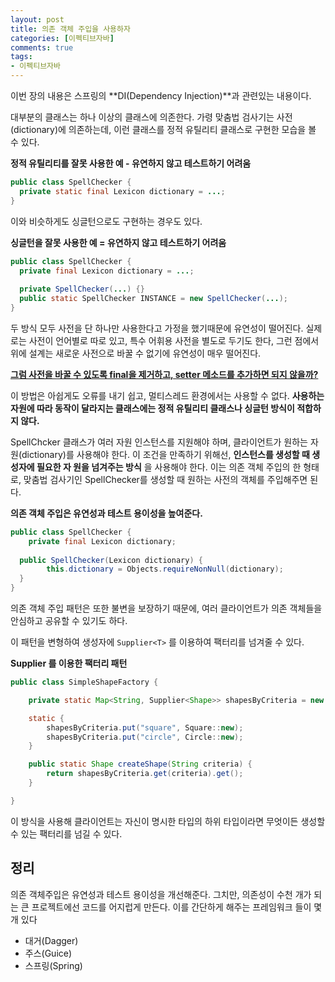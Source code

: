 ```yaml
---
layout: post
title: 의존 객체 주입을 사용하자
categories: [이펙티브자바]
comments: true 
tags:
- 이펙티브자바
---
```


이번 장의 내용은 스프링의 **DI(Dependency Injection)**과 관련있는 내용이다.

대부분의 클래스는 하나 이상의 클래스에 의존한다. 가령 맞춤법 검사기는 사전(dictionary)에 의존하는데, 이런 클래스를 정적 유틸리티 클래스로 구현한 모습을 볼 수 있다.

**정적 유틸리티를 잘못 사용한 예 - 유연하지 않고 테스트하기 어려움**

```java
public class SpellChecker {
  private static final Lexicon dictionary = ...;
}
```

이와 비슷하게도 싱글턴으로도 구현하는 경우도 있다.

**싱글턴을 잘못 사용한 예 = 유연하지 않고 테스트하기 어려움**

```java
public class SpellChecker {
  private final Lexicon dictionary = ...;
  
  private SpellChecker(...) {}
  public static SpellChecker INSTANCE = new SpellChecker(...);
}
```

두 방식 모두 사전을 단 하나만 사용한다고 가정을 했기때문에 유연성이 떨어진다. 실제로는 사전이 언어별로 따로 있고, 특수 어휘용 사전을 별도로 두기도 한다, 그런 점에서 위에 설계는 새로운 사전으로 바꿀 수 없기에 유연성이 매우 떨어진다.

**<u>그럼 사전을 바꿀 수 있도록 final을 제거하고, setter 메소드를 추가하면 되지 않을까?</u>**

이 방법은 아쉽게도 오류를 내기 쉽고, 멀티스레드 환경에서는 사용할 수 없다. **사용하는 자원에 따라 동작이 달라지는 클래스에는 정적 유틸리티 클래스나 싱글턴 방식이 적합하지 않다.**

SpellChcker 클래스가 여러 자원 인스턴스를 지원해야 하며, 클라이언트가 원하는 자원(dictionary)를 사용해야 한다. 이 조건을 만족하기 위해선, **인스턴스를 생성할 때 생성자에 필요한 자 원을 넘겨주는 방식** 을 사용해야 한다. 이는 의존 객체 주입의 한 형태로, 맞춤법 검사기인 SpellChecker를 생성할 때 원하는 사전의 객체를 주입해주면 된다.

**의존 객체 주입은 유연성과 테스트 용이성을 높여준다.**

```java
public class SpellChecker { 
	private final Lexicon dictionary;
  
  public SpellChecker(Lexicon dictionary) { 
		this.dictionary = Objects.requireNonNull(dictionary);
  }
}
```

의존 객체 주입 패턴은 또한 불변을 보장하기 때문에, 여러 클라이언트가 의존 객체들을 안심하고 공유할 수 있기도 하다. 

이 패턴을 변형하여 생성자에 `Supplier<T>` 를 이용하여 팩터리를 넘겨줄 수 있다.

**Supplier 를 이용한 팩터리 패턴**

```java
public class SimpleShapeFactory {

    private static Map<String, Supplier<Shape>> shapesByCriteria = new HashMap<>();

    static {
        shapesByCriteria.put("square", Square::new);
        shapesByCriteria.put("circle", Circle::new);
    }

    public static Shape createShape(String criteria) {
        return shapesByCriteria.get(criteria).get();
    }           

}
```

이 방식을 사용해 클라이언트는 자신이 명시한 타입의 하위 타입이라면 무엇이든 생성할 수 있는 팩터리를 넘길 수 있다.



## 정리

의존 객체주입은 유연성과 테스트 용이성을 개선해준다. 그치만, 의존성이 수천 개가 되는 큰 프로젝트에선 코드를 어지럽게 만든다. 이를 간단하게 해주는 프레임워크 들이 몇개 있다

- 대거(Dagger)
- 주스(Guice)
- 스프링(Spring)

